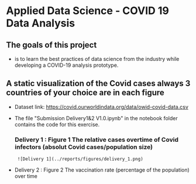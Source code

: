 # Applied Data Science - COVID 19 Data Analysis

## The goals of this project

* is to learn the best practices of data science from the industry while developing a COVID-19 analysis prototype.


## A static visualization of the Covid cases always 3 countries of your choice are in each figure 

* Dataset link: https://covid.ourworldindata.org/data/owid-covid-data.csv

* The file "Submission Delivery1&2 V1.0.ipynb" in the notebook folder contains the code for this exercise.

   ### Delivery 1 : Figure 1 The relative cases overtime of Covid infectors (absolut Covid cases/population size)
       ![Delivery 1](../reports/figures/delivery_1.png)
             
* Delivery 2 : Figure 2 The vaccination rate (percentage of the population) over time
